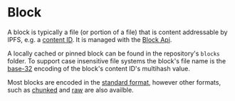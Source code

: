 ﻿# Block

A block is typically a file (or portion of a file) that is content addressable by IPFS, e.g. 
a [content ID](xref:Ipfs.Cid).  It is managed with the [Block Api](xref:Ipfs.CoreApi.IBlockApi).

A locally cached or pinned block can be found in the repository's `blocks` folder.  To support case insensitive file 
systems the block's file name is the [base-32](xref:Ipfs.Base32) encoding of the 
block's content ID's multihash value.

Most blocks are encoded in the [standard format](../fs/format.md), however other formats, such as 
[chunked](../fs/format.md#chunked-format) and 
[raw](../fs/raw.md) are also availble.